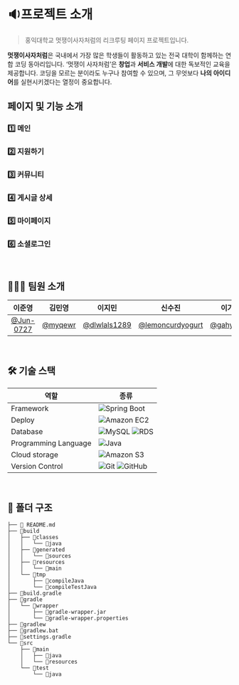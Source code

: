 # 🔉프로젝트 소개
> 홍익대학교 멋쟁이사자처럼의 리크루팅 페이지 프로젝트입니다.  <br/>  

**멋쟁이사자처럼**은 국내에서 가장 많은 학생들이 활동하고 있는 전국 대학이 함께하는 연합 코딩 동아리입니다. ‘멋쟁이 사자처럼’은 **창업**과 **서비스 개발**에 대한 독보적인 교육을 제공합니다.
코딩을 모르는 분이라도 누구나 참여할 수 있으며, 그 무엇보다 **나의 아이디어**를 실현시키겠다는 열정이 중요합니다. 
<br/>  

## 페이지 및 기능 소개
### 1️⃣ 메인
### 2️⃣ 지원하기
### 3️⃣ 커뮤니티
### 4️⃣ 게시글 상세
### 5️⃣ 마이페이지
### 6️⃣ 소셜로그인  
<br/>  

## 👩🏻‍💻 팀원 소개
|이준영|김민영|이지민|신수진|이가현|김슬기|신동렬
|:-:|:-:|:-:|:-:|:-:|:-:|:-:| 
|[@Jun-0727](https://github.com/Jun-0727)|[@myqewr](https://github.com/myqewr)|[@dlwlals1289](https://github.com/dlwlals1289)|[@lemoncurdyogurt](https://github.com/lemoncurdyogurt)|[@gahyun02](https://github.com/gahyun02)|[@seulgi99](https://github.com/seulgi99)|[@shinddong](https://github.com/shinddong)|
<br />



## 🛠 기술 스택
|역할|종류|
|-|-|
|Framework|![Spring Boot](https://img.shields.io/badge/springboot-6DB33F.svg?style=for-the-badge&logo=springboot&logoColor=white)|
|Deploy|![Amazon EC2](https://img.shields.io/badge/Amazon_EC2-FF9900?style=for-the-badge&logo=AmazonEC2&logoColor=white)|
|Database|![MySQL](https://img.shields.io/badge/MySQL-4479A1.svg?style=for-the-badge&logo=MySQL&logoColor=white)  ![RDS](https://img.shields.io/badge/Amazon_RDS-527FFF.svg?style=for-the-badge&logo=AmazonRDS&logoColor=white) |
|Programming Language|![Java](https://img.shields.io/badge/JAVA-007396.svg?&style=for-the-badge&logo=JAVA&logoColor=white)|
|Cloud storage|![Amazon S3](https://img.shields.io/badge/-Amazon_S3-569A31?style=for-the-badge&logo=AmazonS3&logoColor=white)|
|Version Control|![Git](https://img.shields.io/badge/git-%23F05033.svg?style=for-the-badge&logo=git&logoColor=white) ![GitHub](https://img.shields.io/badge/github-%23121011.svg?style=for-the-badge&logo=github&logoColor=white) |
<br />



## 📂 폴더 구조
```
├── 📂 README.md
├── 📂build
│   ├── 📂classes
│   │   └── 📂java
│   ├── 📂generated
│   │   └── 📂sources
│   ├── 📂resources
│   │   └── 📂main
│   └── 📂tmp
│       ├── 📂compileJava
│       └── 📂compileTestJava
├── 📂build.gradle
├── 📂gradle
│   └── 📂wrapper
│       ├── 📂gradle-wrapper.jar
│       └── 📂gradle-wrapper.properties
├── 📂gradlew
├── 📂gradlew.bat
├── 📂settings.gradle
└── 📂src
    ├── 📂main
    │   ├── 📂java
    │   └── 📂resources
    └── 📂test
        └── 📂java


```
